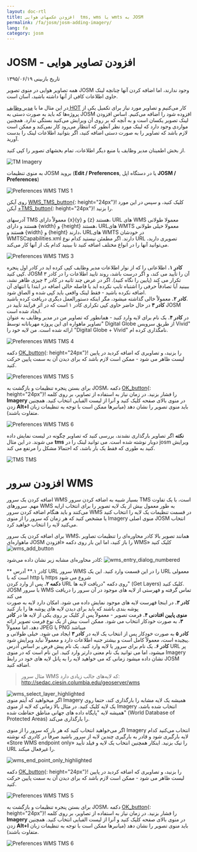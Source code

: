 ```yaml
---
layout: doc-rtl
title: افزودن عکسهای هوایی  tms, wms یا wmts به JOSM
permalink: /fa/josm/josm-adding-imagery/
lang: fa
category: josm
---
```


JOSM - افزودن تصاویر هوایی
================

تاریخ بازبینی ۱۳۹۵/۰۶/۱۹  

همه تصاویر هوایی در منوی تصویر JOSM وجود ندارند، اما اضافه کردن آنها چنانچه  لینک حاوی اطلاعات کافی از آنها داشته باشید، آسان است.  

در این مثال ما با [مدیر وظایف HOT](http://tasks.hotosm.org/) کار می‌کنیم و تصاویر مورد نیاز برای تکمیل یکی از پروژه‌ها که باید به صورت دستی به JOSM افزوده شود را اضافه می‌کنیم. اساس افزودن لینک تصویر یکسان است و به آنچه که بر روی آن ویرایش می‌کنید بستگی ندارد. همچنین مواردی وجود دارد که لینک مورد نظر آنطور که انتظار می‌رود کار نمی‌کند و ممکن است لازم باشد که تصاویر را به صورت دستی اضافه کنید، اگر بتوانید اطلاعات لینک را بدست آورید.  

از بخش اطمینان مدیر وظایف یا منبع دیگر اطلاعات، تمام بخشهای تصویر را کپی کنید.  

![TM Imagery][]

به منوی تنظیمات JOSM بروید (**Edit / Preferences**, یا در دستگاه اپل **JOSM / Preferences**)  

![Preferences WMS TMS 1][]

روی آیکن [WMS_TMS_button][]{: height="24px"}! کلیک کنید، و سپس در این مورد آیکن [+TMS_button][]{: height="24px"}! را بزنید.  

آدرسهای TMS معمولاْ دارای {x}{y} و {z} هستند، URL های WMS معمولا طولانی هستند و دارای {width} و {height} هستند، URLهای WMTS معمولا خیلی طولانی هستند و {width} و {height} دارند، URLهای WMTS در خودشان WMTSCapabilities.xml دارند. اگر مطمئن نیستید کدام نوع URL تصویری دارید، می‌توانید آنها را در انواع مختلف اضافه کنید تا ببینید کدام یک از آنها کار می‌کند.  

![Preferences WMS TMS 3][]

**کادر ۱.** اطلاعاتی را که از نوار اطلاعات مدیر وظایف کپی کرده اید در کادر اول پنجره کپی کنید. JOSM آن را تأیید می کند، و اگر درست باشد، روند تایید اطلاعات را در کادر ۳ تکرار می کند (پایین را نگاه کنید). اگر در عرض چند ثانیه در کادر ۳ چیزی ظاهر نشد، ببینید آیا تصادفاْ حرفی را اشتباه تایپ نکرده اید یا فاصله خالی اضافه در ابتدا یا انتهای آن اضافه نکرده باشید - فقط لینک واقعی باید کپی شده و الصاق شود.  
**کادر ۲.** معمولاْ خالی گذاشته میشود، مگر اینکه دستورالعمل دیگری دریافت کرده باشید.  
**کادر ۳** در حال حاضر حاوی کپی تکراری کادر ۱ است که در اثر فرآیند تأیید در JOSM ایجاد شده است.  
در **کادر ۴.** یک نام برای لایه وارد کنید - همانطور که تصاویر من در مدیر وظایف به عنوان "تصاویر ماهواره ای این پروژه مهربانانه توسط Digital Globe از طریق سرویس Vivid" ارائه شده است. من لایه خود را "Digital Globe + Vivid" نامگذاری کرده ام.  

![Preferences WMS TMS 4][]

دکمه [OK_button][]{: height="24px"}! را بزنید، و تصاویری که اضافه کردید در پایین لیست ظاهر می شود - ممکن است لازم باشد که برای دیدن آن به سمت پایین حرکت کنید.  

![Preferences WMS TMS 5][]

برای بستن پنجره تنظیمات و بازگشت به JOSM، دکمه [OK_button][]{: height="24px"}! را فشار بزنید. در زمان نیاز به استفاده از تصاویر، بر روی کلمه **Imagery** در منوی بالای صفحه کلیک کنید و آنرا از لیست الفبایی انتخاب کنید. همچنین زدن **Alt+I** باید منوی تصویر را نشان دهد (میانبرها ممکن است با توجه به تنظیمات زبان متفاوت باشند).  

![Preferences WMS TMS 6][]

**نکته** اگر تصاویر بارگذاری نشدند، بررسی کنید که تصاویر چگونه در لیست نمایش داده می شوند. در این مثال **tms** دوبار نوشته شده است. می توانید لینک را در josm ویرایش کنید به طوری که فقط یک بار باشد، که احتمالا مشکل را مرتفع می کند.

![TMS TMS][]

افزودن سرور WMS
===========

اضافه کردن یک سرور WMS بسیار شبیه به اضافه کردن سرور TMS است، با یک تفاوت مهم. سرورهای WMS به طور معمول بیش از یک لایه تصویر را برای انتخاب ارایه می‌کنند و باید هنگام اضافه کردن سرور WMS در قسمت تنظیمات یک لایه را انتخاب کنید یا مشخص کنید که هر زمان که سرور را از منوی Imagery منوی اصلی JOSM انتخاب می‌کنید لایه را انتخاب خواهید کرد. 

برای اضافه کردن یک سرور WMS، همانند تصویر بالا کادر محاوره‌ای را تنظیمات تصاویر ماهواره‌ای JOSM را باز کنید، اما این بار روی دکمه «افزودن WMS» کلیک کنید ![wms_add_button][]

کادر محاوره‌ای مشابه زیر نشان داده می‌شود:
![wms_entry_dialog_numbered][]

** کادر ۱.** آدرس URL سرور WMS را در این قسمت وارد کنید. این یک URL معمولی است که با http یا https شروع می شود  
**دکمه ۲.** پس از وارد کردن URL روی دکمه "دریافت لایه ها" (Get Layers) کلیک کنید. JOSM با سرور WMS تماس گرفته و فهرستی از لایه های موجود در آن سرور را دریافت می کند  
**کادر ۳.** در اینجا فهرست لایه های موجود نمایش داده می شود. امکان دارد لایه به صورت پوشه بندی باشند که باید برای دیدن لایه های پوشه ها را باز کنید  
**منوی پایین افتادنی ۴.** فرمت تصویر - معمولاْ پس از کلیک بر روی یکی از لایه ها در **کادر ۳**، به صورت خودکار انتخاب می شود. ممکن است بیش از یک نوع فرمت تصویر ارائه دهد، اما معمولاْ JPEG یا PNG میباشد  
**کادر ۵** به صورت خودکار پس از انتخاب یک لایه در **کادر ۳** ایجاد می شود. خیلی طولانی و پیچیده است، معمولاْ کامل است و بیشتر جنبه اطلاعات دارد و معمولاْ نباید ویرایش شود.  
**کادر ۶.** یک نام برای سرور یا لایه وارد کنید. یک نام پیش فرض بر اساس آدرس URL پر میشود، اما می توانید یک نام معنی دارتر وارد کنید. این نام است که در منوی  Imagery نشان داده میشود زمانی که می خواهید لایه را به پانل لایه های خود در رابط JOSM اضافه کنید.  

> مثال سرور WMS که لایه‌های جالب زیادی دارد: http://sedac.ciesin.columbia.edu/geoserver/wms  

![wms_select_layer_highlighted][]  
اگر میخواهید که آیتم منوی Imagery همیشه یک لایه مشابه را بارگذاری کند، حتما روی یک لایه کلیک کنید. در مثال بالا زمانی که لایه از منوی Imagery  انتخاب شده باشد، همیشه لایه "پایگاه داده های جهانی مناطق حفاظت شده" (World Database of Protected Areas) را بارگذاری می‌کند.

اگر می‌خواهید انتخاب کنید که هر بار که سرور را از منوی Imagery انتخاب می‌کنید کدام لایه بارگیری شود و قادر به بارگیری چندین لایه از سرور باشید صرفاْ در کادری که نوشته «Store WMS endpoint only» را تیک بزنید. اینکار همچنین انتخاب یک لایه و فیلد تأیید URL را غیرفعال میکند.

![wms_end_point_only_highlighted][]  

دکمه [OK_button][]{: height="24px"}! را بزنید، و تصاویری که اضافه کردید در پایین لیست ظاهر می شود - ممکن است لازم باشد که برای دیدن آن به سمت پایین حرکت کنید.  

![Preferences WMS TMS 5][]

برای بستن پنجره تنظیمات و بازگشت به JOSM، دکمه [OK_button][]{: height="24px"}! را فشار بزنید. در زمان نیاز به استفاده از تصاویر، بر روی کلمه **Imagery** در منوی بالای صفحه کلیک کنید و آنرا از لیست الفبایی انتخاب کنید. همچنین زدن **Alt+I** باید منوی تصویر را نشان دهد (میانبرها ممکن است با توجه به تنظیمات زبان متفاوت باشند).  

![Preferences WMS TMS 6][]

[Preferences WMS TMS 1]: /images/josm/JOSM_TMS_1.png
[TM Imagery]: /images/josm/JOSM_TMS_2.png
[WMS_TMS_button]: /images/josm/josm_preferences-wms-tms.png
[+TMS_button]: /images/josm/+TMS.png
[OK_button]: /images/josm/josm_OK_button.png
[Preferences WMS TMS 3]: /images/josm/JOSM_TMS_3.png
[Preferences WMS TMS 4]: /images/josm/JOSM_TMS_4.png
[Preferences WMS TMS 5]: /images/josm/JOSM_TMS_5.png
[Preferences WMS TMS 6]: /images/josm/JOSM_TMS_6.png
[TMS TMS]: /images/josm/JOSM_TMS_TMS.png
[wms_add_button]: /images/josm/wms_add_button.jpg
[wms_select_layer_highlight]: /images/josm/wms_select_layer_highlight.jpg
[wms_entry_dialog_numbered]: /images/josm/wms_entry_dialog_numbered.jpg
[wms_end_point_only_highlighted]: /images/josm/wms_end_point_only_highlighted.jpg
[wms_select_layer_highlighted]: /images/josm/wms_select_layer_highlighted.jpg